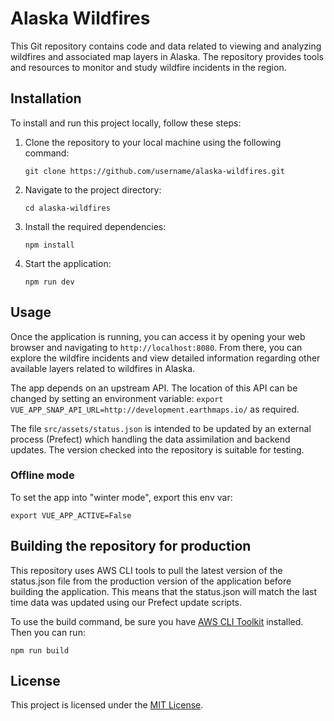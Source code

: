 # Alaska Wildfires

This Git repository contains code and data related to viewing and analyzing wildfires and associated map layers in Alaska. The repository provides tools and resources to monitor and study wildfire incidents in the region.

## Installation

To install and run this project locally, follow these steps:

1. Clone the repository to your local machine using the following command:

   ```
   git clone https://github.com/username/alaska-wildfires.git
   ```

2. Navigate to the project directory:

   ```
   cd alaska-wildfires
   ```

3. Install the required dependencies:

   ```
   npm install
   ```

4. Start the application:

   ```
   npm run dev
   ```

## Usage

Once the application is running, you can access it by opening your web browser and navigating to `http://localhost:8080`. From there, you can explore the wildfire incidents and view detailed information regarding other available layers related to wildfires in Alaska.

The app depends on an upstream API. The location of this API can be changed by setting an environment variable: `export VUE_APP_SNAP_API_URL=http://development.earthmaps.io/` as required.

The file `src/assets/status.json` is intended to be updated by an external process (Prefect) which handling the data assimilation and backend updates. The version checked into the repository is suitable for testing.

### Offline mode

To set the app into "winter mode", export this env var:

`export VUE_APP_ACTIVE=False`

## Building the repository for production

This repository uses AWS CLI tools to pull the latest version of the status.json file from the production version of the application before building the application. This means that the status.json will match the last time data was updated using our Prefect update scripts.

To use the build command, be sure you have [AWS CLI Toolkit](https://docs.aws.amazon.com/cli/latest/userguide/getting-started-install.html) installed. Then you can run:

```
npm run build
```

## License

This project is licensed under the [MIT License](LICENSE).
